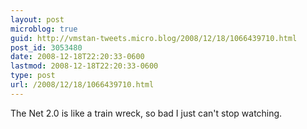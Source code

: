 ```yaml
---
layout: post
microblog: true
guid: http://vmstan-tweets.micro.blog/2008/12/18/1066439710.html
post_id: 3053480
date: 2008-12-18T22:20:33-0600
lastmod: 2008-12-18T22:20:33-0600
type: post
url: /2008/12/18/1066439710.html
---
```

The Net 2.0 is like a train wreck, so bad I just can't stop watching.

